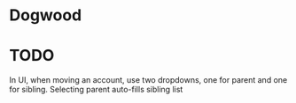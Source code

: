 # Dogwood

# TODO

In UI, when moving an account, use two dropdowns, one for parent and one
for sibling. Selecting parent auto-fills sibling list